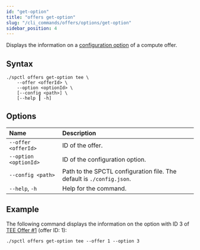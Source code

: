 ```yaml
---
id: "get-option"
title: "offers get-option"
slug: "/cli_commands/offers/options/get-option"
sidebar_position: 4
---
```


Displays the information on a [configuration option](/developers/fundamentals/slots) of a compute offer.

## Syntax

```
./spctl offers get-option tee \
    --offer <offerId> \
    --option <optionId> \
    [--config <path>] \
    [--help ┃ -h]
```

## Options

| **Name** | **Description** |
| :- | :- |
| `--offer <offerId>` | ID of the offer. |
| `--option <optionId>` | ID of the configuration option. |
| `--config <path>` | Path to the SPCTL configuration file. The default is `./config.json`. |
| `--help`, `-h` | Help for the command. |

## Example

The following command displays the information on the option with ID 3 of [TEE Offer #1](https://marketplace.superprotocol.com/compute?offerId=1) (offer ID: 1):

```
./spctl offers get-option tee --offer 1 --option 3
```